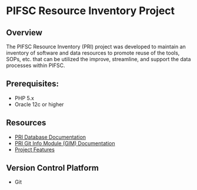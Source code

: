 # PIFSC Resource Inventory Project

## Overview
The PIFSC Resource Inventory (PRI) project was developed to maintain an inventory of software and data resources to promote reuse of the tools, SOPs, etc. that can be utilized the improve, streamline, and support the data processes within PIFSC.

## Prerequisites:
-   PHP 5.x
-   Oracle 12c or higher

## Resources
-   [PRI Database Documentation](./docs/PIFSC%20Resource%20Inventory%20Database%20Documentation.md)
-   [PRI Git Info Module (GIM) Documentation](./GIM/docs/PIFSC%20Resource%20Inventory%20Git%20Info%20Module%20-%20Technical%20Documentation.md) 
-   [Project Features](./docs/project_features.md)

## Version Control Platform
- Git
